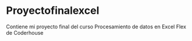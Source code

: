 # Proyectofinalexcel
Contiene mi proyecto final del curso Procesamiento de datos en Excel Flex de Coderhouse
